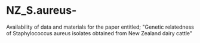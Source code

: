 # NZ_S.aureus-
Availability of data and materials for the paper entitled; "Genetic relatedness of Staphylococcus aureus isolates obtained from New Zealand dairy cattle"
